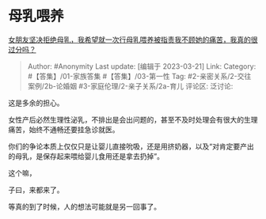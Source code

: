 # 母乳喂养
[女朋友坚决拒绝母乳，我希望就一次行母乳喂养被指责我不顾她的痛苦，我真的很过分吗？](https://www.zhihu.com/question/542022046/answer/2943594941)

> Author: #Anonymity
> Last update: [编辑于 2023-03-21]
> Link:
> Category: #【答集】/01-家族答集 #【答集】/03-第一性
> Tag: #2-亲密关系/2-交往案例/2b-论婚姻 #3-家庭伦理/2-亲子关系/2a-育儿 
> 评论区:
> 泛讨论:

这是多余的担心。

女性产后必然生理性泌乳，不排出是会出问题的，甚至不及时处理会有很大的生理痛苦，始终不通畅还要挂急诊就医。

你们的争论本质上仅仅只是让婴儿直接吮吸，还是用挤奶器，以及“对肯定要产出的母乳，是保存起来喂给婴儿食用还是拿去扔掉”。

这个嘛，

子曰，来都来了。

等真的到了时候，人的想法可能就是另一回事了。
